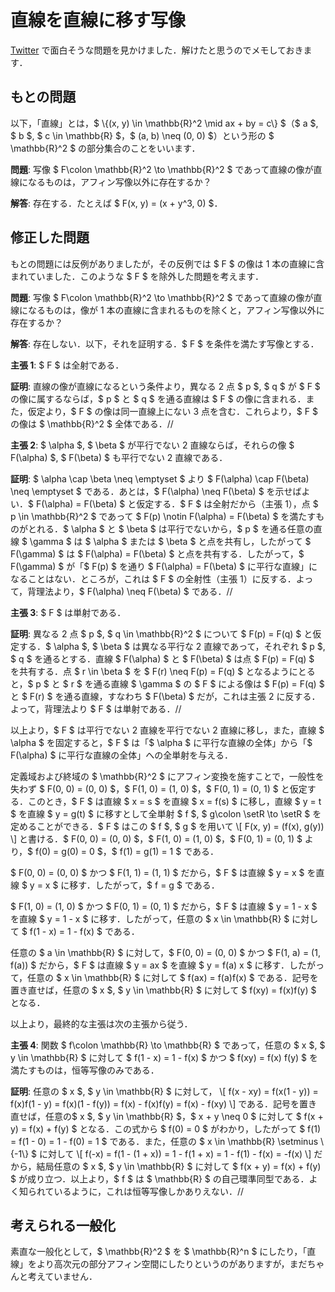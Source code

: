 # 直線を直線に移す写像

[Twitter](https://twitter.com/19_97_31_23/status/1428908091270066181) で面白そうな問題を見かけました．解けたと思うのでメモしておきます．

## もとの問題

<div>
<p>以下，「直線」とは，$ \{(x, y) \in \mathbb{R}^2 \mid ax + by = c\} $（$ a $, $ b $, $ c \in \mathbb{R} $，$ (a, b) \neq (0, 0) $）という形の $ \mathbb{R}^2 $ の部分集合のことをいいます．<p>

<p><strong>問題</strong>: 写像 $ F\colon \mathbb{R}^2 \to \mathbb{R}^2 $ であって直線の像が直線になるものは，アフィン写像以外に存在するか？</p>

<p><strong>解答</strong>: 存在する．たとえば $ F(x, y) = (x + y^3, 0) $．</p>
</div>

## 修正した問題

<div>
<p>もとの問題には反例がありましたが，その反例では $ F $ の像は 1 本の直線に含まれていました．このような $ F $ を除外した問題を考えます．</p>

<p><strong>問題</strong>: 写像 $ F\colon \mathbb{R}^2 \to \mathbb{R}^2 $ であって直線の像が直線になるものは，像が 1 本の直線に含まれるものを除くと，アフィン写像以外に存在するか？</p>

<p><strong>解答</strong>: 存在しない．以下，それを証明する．$ F $ を条件を満たす写像とする．</p>

<p><strong>主張 1</strong>: $ F $ は全射である．</p>

<p><strong>証明</strong>: 直線の像が直線になるという条件より，異なる 2 点 $ p $, $ q $ が $ F $ の像に属するならば，$ p $ と $ q $ を通る直線は $ F $ の像に含まれる．また，仮定より，$ F $ の像は同一直線上にない 3 点を含む．これらより，$ F $ の像は $ \mathbb{R}^2 $ 全体である．//</p>

<p><strong>主張 2</strong>: $ \alpha $, $ \beta $ が平行でない 2 直線ならば，それらの像 $ F(\alpha) $, $ F(\beta) $ も平行でない 2 直線である．</p>

<p><strong>証明</strong>: $ \alpha \cap \beta \neq \emptyset $ より $ F(\alpha) \cap F(\beta) \neq \emptyset $ である．あとは，$ F(\alpha) \neq F(\beta) $ を示せばよい．$ F(\alpha) = F(\beta) $ と仮定する．$ F $ は全射だから（主張 1），点 $ p \in \mathbb{R}^2 $ であって $ F(p) \notin F(\alpha) = F(\beta) $ を満たすものがとれる．$ \alpha $ と $ \beta $ は平行でないから，$ p $ を通る任意の直線 $ \gamma $ は $ \alpha $ または $ \beta $ と点を共有し，したがって $ F(\gamma) $ は $ F(\alpha) = F(\beta) $ と点を共有する．したがって，$ F(\gamma) $ が「$ F(p) $ を通り $ F(\alpha) = F(\beta) $ に平行な直線」になることはない．ところが，これは $ F $ の全射性（主張 1）に反する．よって，背理法より，$ F(\alpha) \neq F(\beta) $ である．//</p>

<p><strong>主張 3</strong>: $ F $ は単射である．</p>

<p><strong>証明</strong>: 異なる 2 点 $ p $, $ q \in \mathbb{R}^2 $ について $ F(p) = F(q) $ と仮定する．$ \alpha $, $ \beta $ は異なる平行な 2 直線であって，それぞれ $ p $, $ q $ を通るとする．直線 $ F(\alpha) $ と $ F(\beta) $ は点 $ F(p) = F(q) $ を共有する．点 $ r \in \beta $ を $ F(r) \neq F(p) = F(q) $ となるようにとると，$ p $ と $ r $ を通る直線 $ \gamma $ の $ F $ による像は $ F(p) = F(q) $ と $ F(r) $ を通る直線，すなわち $ F(\beta) $ だが，これは主張 2 に反する．よって，背理法より $ F $ は単射である．//</p>

<p>以上より，$ F $ は平行でない 2 直線を平行でない 2 直線に移し，また，直線 $ \alpha $ を固定すると，$ F $ は「$ \alpha $ に平行な直線の全体」から「$ F(\alpha) $ に平行な直線の全体」への全単射を与える．</p>

<p>定義域および終域の $ \mathbb{R}^2 $ にアフィン変換を施すことで，一般性を失わず $ F(0, 0) = (0, 0) $，$ F(1, 0) = (1, 0) $，$ F(0, 1) = (0, 1) $ と仮定する．このとき，$ F $ は直線 $ x = s $ を直線 $ x = f(s) $ に移し，直線 $ y = t $ を直線 $ y = g(t) $ に移すとして全単射 $ f $, $ g\colon \setR \to \setR $ を定めることができる．$ F $ はこの $ f $, $ g $ を用いて
\[
  F(x, y) = (f(x), g(y))
\]
と書ける．$ F(0, 0) = (0, 0) $，$ F(1, 0) = (1, 0) $，$ F(0, 1) = (0, 1) $ より，$ f(0) = g(0) = 0 $，$ f(1) = g(1) = 1 $ である．</p>

<p>$ F(0, 0) = (0, 0) $ かつ $ F(1, 1) = (1, 1) $ だから，$ F $ は直線 $ y = x $ を直線 $ y = x $ に移す．したがって，$ f = g $ である．</p>

<p>$ F(1, 0) = (1, 0) $ かつ $ F(0, 1) = (0, 1) $ だから，$ F $ は直線 $ y = 1 - x $ を直線 $ y = 1 - x $ に移す．したがって，任意の $ x \in \mathbb{R} $ に対して $ f(1 - x) = 1 - f(x) $ である．</p>

<p>任意の $ a \in \mathbb{R} $ に対して，$ F(0, 0) = (0, 0) $ かつ $ F(1, a) = (1, f(a)) $ だから，$ F $ は直線 $ y = ax $ を直線 $ y = f(a) x $ に移す．したがって，任意の $ x \in \mathbb{R} $ に対して $ f(ax) = f(a)f(x) $ である．記号を置き直せば，任意の $ x $, $ y \in \mathbb{R} $ に対して $ f(xy) = f(x)f(y) $ となる．</p>

<p>以上より，最終的な主張は次の主張から従う．</p>

<p><strong>主張 4</strong>: 関数 $ f\colon \mathbb{R} \to \mathbb{R} $ であって，任意の $ x $, $ y \in \mathbb{R} $ に対して $ f(1 - x) = 1 - f(x) $ かつ $ f(xy) = f(x) f(y) $ を満たすものは，恒等写像のみである．</p>

<p><strong>証明</strong>: 任意の $ x $, $ y \in \mathbb{R} $ に対して，
\[
  f(x - xy)
  = f(x(1 - y))
  = f(x)f(1 - y)
  = f(x)(1 - f(y))
  = f(x) - f(x)f(y)
  = f(x) - f(xy)
\]
である．記号を置き直せば，任意の$ x $, $ y \in \mathbb{R} $，$ x + y \neq 0 $ に対して $ f(x + y) = f(x) + f(y) $ となる．この式から $ f(0) = 0 $ がわかり，したがって $ f(1) = f(1 - 0) = 1 - f(0) = 1 $ である．また，任意の $ x \in \mathbb{R} \setminus \{-1\} $ に対して
\[
  f(-x)
  = f(1 - (1 + x))
  = 1 - f(1 + x)
  = 1 - f(1) - f(x)
  = -f(x)
\]
だから，結局任意の $ x $, $ y \in \mathbb{R} $ に対して $ f(x + y) = f(x) + f(y) $ が成り立つ．以上より，$ f $ は $ \mathbb{R} $ の自己環準同型である．よく知られているように，これは恒等写像しかありえない．//</p>
</div>

## 考えられる一般化

<div>
<p>素直な一般化として，$ \mathbb{R}^2 $ を $ \mathbb{R}^n $ にしたり，「直線」をより高次元の部分アフィン空間にしたりというのがありますが，まだちゃんと考えていません．</p>
</div>
